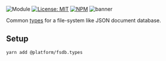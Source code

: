![Module](https://img.shields.io/badge/%40platform-fsdb.types-%23EA4E7E.svg)
[![License: MIT](https://img.shields.io/badge/license-MIT-blue.svg)](https://opensource.org/licenses/MIT)
[![NPM](https://img.shields.io/npm/v/@platform/fsdb.types.svg?colorB=blue&style=flat)](https://www.npmjs.com/package/@platform/fsdb.types)
![banner](https://user-images.githubusercontent.com/185555/75105488-ac008180-5678-11ea-85e1-666ec323628e.png)

Common [types](https://www.typescriptlang.org) for a file-system like JSON document database.

## Setup

    yarn add @platform/fsdb.types 
